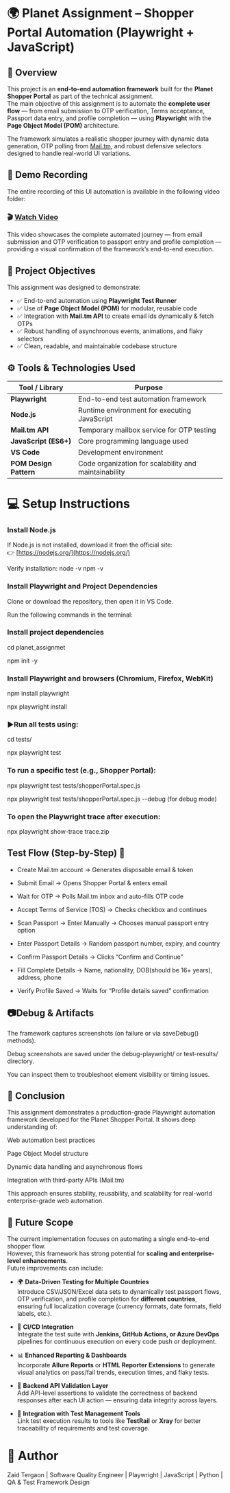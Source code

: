 # 🌍 Planet Assignment – Shopper Portal Automation (Playwright + JavaScript)

## 📘 Overview

This project is an **end-to-end automation framework** built for the **Planet Shopper Portal** as part of the technical assignment.  
The main objective of this assignment is to automate the **complete user flow** — from email submission to OTP verification, Terms acceptance, Passport data entry, and profile completion — using **Playwright** with the **Page Object Model (POM)** architecture.

The framework simulates a realistic shopper journey with dynamic data generation, OTP polling from [Mail.tm](https://mail.tm), and robust defensive selectors designed to handle real-world UI variations.

## 🎥 Demo Recording

The entire recording of this UI automation is available in the following video folder:

### 🎬 [Watch Video](https://drive.google.com/file/d/16UMQblTDYR6NZTl9iRk14Jd9hSyA-tIf/view?usp=drive_link)

This video showcases the complete automated journey — from email submission and OTP verification to passport entry and profile completion — providing a visual confirmation of the framework’s end-to-end execution.

## 🧩 Project Objectives

This assignment was designed to demonstrate:

- ✅ End-to-end automation using **Playwright Test Runner**  
- ✅ Use of **Page Object Model (POM)** for modular, reusable code  
- ✅ Integration with **Mail.tm API** to create email ids dynamically & fetch OTPs  
- ✅ Robust handling of asynchronous events, animations, and flaky selectors  
- ✅ Clean, readable, and maintainable codebase structure  



## ⚙️ Tools & Technologies Used

| Tool / Library | Purpose |
|------------------------|-------------------------------------------------------|
| **Playwright**         | End-to-end test automation framework                  |
| **Node.js**            | Runtime environment for executing JavaScript          |
| **Mail.tm API**        | Temporary mailbox service for OTP testing             |
| **JavaScript (ES6+)**  | Core programming language used                        |
| **VS Code**            | Development environment                               |
| **POM Design Pattern** | Code organization for scalability and maintainability |



# 💻 Setup Instructions

### Install Node.js

If Node.js is not installed, download it from the official site:  
👉 [https://nodejs.org/](https://nodejs.org/)

Verify installation:
node -v
npm -v



### Install Playwright and Project Dependencies

Clone or download the repository, then open it in VS Code.

Run the following commands in the terminal:

### Install project dependencies

  cd planet_assignmet

  npm init -y

### Install Playwright and browsers (Chromium, Firefox, WebKit)
 
  npm install playwright

  npx playwright install


### ▶️Run all tests using:
 
 cd tests/

 npx playwright test


### To run a specific test (e.g., Shopper Portal):

 npx playwright test tests/shopperPortal.spec.js

 npx playwright test tests/shopperPortal.spec.js --debug (for debug mode)

### To open the Playwright trace after execution:

npx playwright show-trace trace.zip




## Test Flow (Step-by-Step) 🧠 

- Create Mail.tm account → Generates disposable email & token

- Submit Email → Opens Shopper Portal & enters email

- Wait for OTP → Polls Mail.tm inbox and auto-fills OTP code

- Accept Terms of Service (TOS) → Checks checkbox and continues

- Scan Passport → Enter Manually → Chooses manual passport entry option

- Enter Passport Details → Random passport number, expiry, and country

- Confirm Passport Details → Clicks “Confirm and Continue”

- Fill Complete Details → Name, nationality, DOB(should be 16+ years), address, phone

- Verify Profile Saved → Waits for “Profile details saved” confirmation





## 📷Debug & Artifacts

The framework captures screenshots (on failure or via saveDebug() methods).

Debug screenshots are saved under the debug-playwright/ or test-results/ directory.

You can inspect them to troubleshoot element visibility or timing issues.




## 🏁 Conclusion

This assignment demonstrates a production-grade Playwright automation framework developed for the Planet Shopper Portal.
It shows deep understanding of:

Web automation best practices

Page Object Model structure

Dynamic data handling and asynchronous flows

Integration with third-party APIs (Mail.tm)

This approach ensures stability, reusability, and scalability for real-world enterprise-grade web automation.

## 🚀 Future Scope

The current implementation focuses on automating a single end-to-end shopper flow.  
However, this framework has strong potential for **scaling and enterprise-level enhancements**.  
Future improvements can include:

- 🌍 **Data-Driven Testing for Multiple Countries**  
  Introduce CSV/JSON/Excel data sets to dynamically test passport flows, OTP verification, and profile completion for **different countries**, ensuring full localization coverage (currency formats, date formats, field labels, etc.).

- 🧩 **CI/CD Integration**  
  Integrate the test suite with **Jenkins, GitHub Actions, or Azure DevOps** pipelines for continuous execution on every code push or deployment.

- 📊 **Enhanced Reporting & Dashboards**  
  Incorporate **Allure Reports** or **HTML Reporter Extensions** to generate visual analytics on pass/fail trends, execution times, and flaky tests.

- 🧾 **Backend API Validation Layer**  
  Add API-level assertions to validate the correctness of backend responses after each UI action — ensuring data integrity across layers.

- 🧪 **Integration with Test Management Tools**  
  Link test execution results to tools like **TestRail** or **Xray** for better traceability of requirements and test coverage.




# 👤 Author

Zaid Tergaon | 
Software Quality Engineer | Playwright | JavaScript | Python | QA & Test Framework Design
